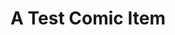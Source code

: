 ---
layout: comic
title: A Test Comic Item
hash: "000006"
slug: "6"
image: "/images/comics/2x7_comic.svg"
---